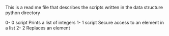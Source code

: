 This is a read me file that describes the scripts written in the data structure python directory

0- 0 script Prints a list of integers
1- 1 script Secure access to an element in a list
2- 2 Replaces an element
